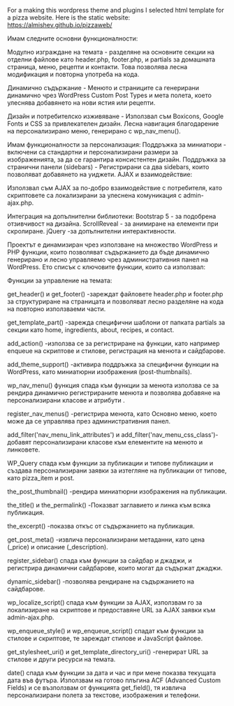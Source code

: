 For a making this wordpress theme and plugins I selected html template for a pizza
website. Here is the static website: https://almishev.github.io/pizzaweb/

Имам следните основни функционалности:

Модулно изграждане на темата - разделяне на основните секции на отделни файлове като header.php, footer.php, и partials за домашната страница, меню, рецепти и контакти. Това позволява лесна модификация и повторна употреба на кода.

Динамично съдържание - Менюто и страниците са генерирани динамично чрез WordPress Custom Post Types и мета полета, което улеснява добавянето на нови ястия или рецепти.

Дизайн и потребителско изживяване - Използвал съм Boxicons, Google Fonts и CSS за привлекателен дизайн.
Лесна навигация благодарение на персонализирано меню, генерирано с wp_nav_menu().

Имам функционалности за персонализация:
Поддръжка за миниатюри - включени са стандартни и персонализирани размери за изображенията, за да се гарантира консистентен дизайн.
Поддръжка за странични панели (sidebars) - Регистрирани са два sidebars, които позволяват добавянето на уиджети.
AJAX и взаимодействие:

Използвал съм AJAX за по-добро взаимодействие с потребителя, като скриптовете са локализирани за улеснена комуникация с admin-ajax.php.

Интеграция на допълнителни библиотеки:
Bootstrap 5 - за подобрена отзивчивост на дизайна.
ScrollReveal - за анимиране на елементи при скролиране.
jQuery -за допълнителни интерактивности.

Проектът е динамизиран чрез използване на множество WordPress и PHP функции, които позволяват съдържанието да бъде динамично генерирано и лесно управляемо чрез административния панел на WordPress. Ето списък с ключовите функции, които са използвал:

Функции за управление на темата:

get_header() и get_footer() -зареждат файловете header.php и footer.php за структуриране на страницата и позволяват лесно разделяне на кода на повторно използваеми части.

get_template_part() -зарежда специфични шаблони от папката partials за секции като home, ingredients, about, recipes, и contact.

add_action() -използва се за регистриране на функции, като например enqueue на скриптове и стилове, регистрация на менюта и сайдбарове.

add_theme_support() -активира поддръжка за специфични функции на WordPress, като миниатюрни изображения (post-thumbnails).

wp_nav_menu() функция спада към функции за менюта използва се за рендира динамично регистрираните менюта и позволява добавяне на персонализирани класове и атрибути .

register_nav_menus() -регистрира менюта, като Основно меню, което може да се управлява през административния панел.

add_filter('nav_menu_link_attributes') и add_filter('nav_menu_css_class')-добавят персонализирани класове към елементите на менюто и линковете.

WP_Query спада към функции за публикации и типове публикации и създава персонализирани заявки за изтегляне на публикации от типове, като pizza_item и post.

the_post_thumbnail() -рендира миниатюрни изображения на публикации.

the_title() и the_permalink() -Показват заглавието и линка към всяка публикация.

the_excerpt() -показва откъс от съдържанието на публикация.

get_post_meta() -извлича персонализирани метаданни, като цена (_price) и описание (_description).

register_sidebar() спада към функции за сайдбар и джаджи, и регистрира динамични сайдбарове, които могат да съдържат джаджи.

dynamic_sidebar() -позволява рендиране на съдържанието на сайдбарове.

wp_localize_script() спада към функции за AJAX, използвам го за локализиране на  скриптове и предоставяне URL за AJAX заявки към admin-ajax.php.


wp_enqueue_style() и wp_enqueue_script() спадат към функции за стилове и скриптове, те зареждат стилове и JavaScript файлове.

get_stylesheet_uri() и get_template_directory_uri() -генерират URL за стилове и други ресурси на темата.

date() спада към функции за дата и час и при мене показва текущата дата във футъра.
Използвам на готово плъгина ACF (Advanced Custom Fields) и се възползвам от функцията get_field(), тя
извлича персонализирани полета за текстове, изображения и телефони.

